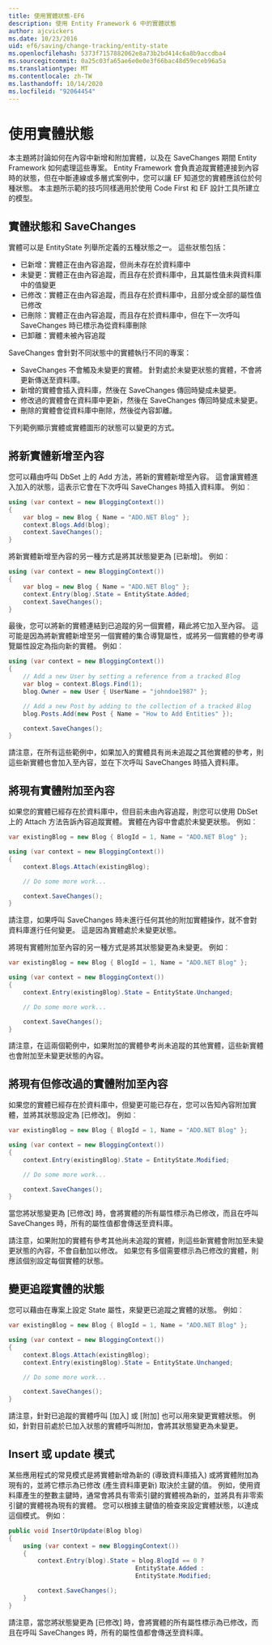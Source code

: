 ```yaml
---
title: 使用實體狀態-EF6
description: 使用 Entity Framework 6 中的實體狀態
author: ajcvickers
ms.date: 10/23/2016
uid: ef6/saving/change-tracking/entity-state
ms.openlocfilehash: 5373f7157882062e8a73b2bd414c6a8b9accdba4
ms.sourcegitcommit: 0a25c03fa65ae6e0e0e3f66bac48d59eceb96a5a
ms.translationtype: MT
ms.contentlocale: zh-TW
ms.lasthandoff: 10/14/2020
ms.locfileid: "92064454"
---
```

# <a name="working-with-entity-states"></a>使用實體狀態
本主題將討論如何在內容中新增和附加實體，以及在 SaveChanges 期間 Entity Framework 如何處理這些專案。
Entity Framework 會負責追蹤實體連接到內容時的狀態，但在中斷連線或多層式案例中，您可以讓 EF 知道您的實體應該位於何種狀態。
本主題所示範的技巧同樣適用於使用 Code First 和 EF 設計工具所建立的模型。  

## <a name="entity-states-and-savechanges"></a>實體狀態和 SaveChanges

實體可以是 EntityState 列舉所定義的五種狀態之一。 這些狀態包括：  

- 已新增：實體正在由內容追蹤，但尚未存在於資料庫中  
- 未變更：實體正在由內容追蹤，而且存在於資料庫中，且其屬性值未與資料庫中的值變更  
- 已修改：實體正在由內容追蹤，而且存在於資料庫中，且部分或全部的屬性值已修改  
- 已刪除：實體正在由內容追蹤，而且存在於資料庫中，但在下一次呼叫 SaveChanges 時已標示為從資料庫刪除  
- 已卸離：實體未被內容追蹤  

SaveChanges 會針對不同狀態中的實體執行不同的專案：  

- SaveChanges 不會觸及未變更的實體。 針對處於未變更狀態的實體，不會將更新傳送至資料庫。  
- 新增的實體會插入資料庫，然後在 SaveChanges 傳回時變成未變更。  
- 修改過的實體會在資料庫中更新，然後在 SaveChanges 傳回時變成未變更。  
- 刪除的實體會從資料庫中刪除，然後從內容卸離。  

下列範例顯示實體或實體圖形的狀態可以變更的方式。  

## <a name="adding-a-new-entity-to-the-context"></a>將新實體新增至內容  

您可以藉由呼叫 DbSet 上的 Add 方法，將新的實體新增至內容。
這會讓實體進入加入的狀態，這表示它會在下次呼叫 SaveChanges 時插入資料庫。
例如︰  

``` csharp
using (var context = new BloggingContext())
{
    var blog = new Blog { Name = "ADO.NET Blog" };
    context.Blogs.Add(blog);
    context.SaveChanges();
}
```  

將新實體新增至內容的另一種方式是將其狀態變更為 [已新增]。 例如︰  

``` csharp
using (var context = new BloggingContext())
{
    var blog = new Blog { Name = "ADO.NET Blog" };
    context.Entry(blog).State = EntityState.Added;
    context.SaveChanges();
}
```  

最後，您可以將新的實體連結到已追蹤的另一個實體，藉此將它加入至內容。
這可能是因為將新實體新增至另一個實體的集合導覽屬性，或將另一個實體的參考導覽屬性設定為指向新的實體。 例如︰  

``` csharp
using (var context = new BloggingContext())
{
    // Add a new User by setting a reference from a tracked Blog
    var blog = context.Blogs.Find(1);
    blog.Owner = new User { UserName = "johndoe1987" };

    // Add a new Post by adding to the collection of a tracked Blog
    blog.Posts.Add(new Post { Name = "How to Add Entities" });

    context.SaveChanges();
}
```  

請注意，在所有這些範例中，如果加入的實體具有尚未追蹤之其他實體的參考，則這些新實體也會加入至內容，並在下次呼叫 SaveChanges 時插入資料庫。  

## <a name="attaching-an-existing-entity-to-the-context"></a>將現有實體附加至內容  

如果您的實體已經存在於資料庫中，但目前未由內容追蹤，則您可以使用 DbSet 上的 Attach 方法告訴內容追蹤實體。 實體在內容中會處於未變更狀態。 例如︰  

``` csharp
var existingBlog = new Blog { BlogId = 1, Name = "ADO.NET Blog" };

using (var context = new BloggingContext())
{
    context.Blogs.Attach(existingBlog);

    // Do some more work...  

    context.SaveChanges();
}
```  

請注意，如果呼叫 SaveChanges 時未進行任何其他的附加實體操作，就不會對資料庫進行任何變更。 這是因為實體處於未變更狀態。  

將現有實體附加至內容的另一種方式是將其狀態變更為未變更。 例如︰  

``` csharp
var existingBlog = new Blog { BlogId = 1, Name = "ADO.NET Blog" };

using (var context = new BloggingContext())
{
    context.Entry(existingBlog).State = EntityState.Unchanged;

    // Do some more work...  

    context.SaveChanges();
}
```  

請注意，在這兩個範例中，如果附加的實體參考尚未追蹤的其他實體，這些新實體也會附加至未變更狀態的內容。  

## <a name="attaching-an-existing-but-modified-entity-to-the-context"></a>將現有但修改過的實體附加至內容  

如果您的實體已經存在於資料庫中，但變更可能已存在，您可以告知內容附加實體，並將其狀態設定為 [已修改]。
例如︰  

``` csharp
var existingBlog = new Blog { BlogId = 1, Name = "ADO.NET Blog" };

using (var context = new BloggingContext())
{
    context.Entry(existingBlog).State = EntityState.Modified;

    // Do some more work...  

    context.SaveChanges();
}
```  

當您將狀態變更為 [已修改] 時，會將實體的所有屬性標示為已修改，而且在呼叫 SaveChanges 時，所有的屬性值都會傳送至資料庫。  

請注意，如果附加的實體有參考其他尚未追蹤的實體，則這些新實體會附加至未變更狀態的內容，不會自動加以修改。
如果您有多個需要標示為已修改的實體，則應該個別設定每個實體的狀態。  

## <a name="changing-the-state-of-a-tracked-entity"></a>變更追蹤實體的狀態  

您可以藉由在專案上設定 State 屬性，來變更已追蹤之實體的狀態。 例如︰  

``` csharp
var existingBlog = new Blog { BlogId = 1, Name = "ADO.NET Blog" };

using (var context = new BloggingContext())
{
    context.Blogs.Attach(existingBlog);
    context.Entry(existingBlog).State = EntityState.Unchanged;

    // Do some more work...  

    context.SaveChanges();
}
```  

請注意，針對已追蹤的實體呼叫 [加入] 或 [附加] 也可以用來變更實體狀態。 例如，針對目前處於已加入狀態的實體呼叫附加，會將其狀態變更為未變更。  

## <a name="insert-or-update-pattern"></a>Insert 或 update 模式  

某些應用程式的常見模式是將實體新增為新的 (導致資料庫插入) 或將實體附加為現有的，並將它標示為已修改 (產生資料庫更新) 取決於主鍵的值。
例如，使用資料庫產生的整數主鍵時，通常會將具有零索引鍵的實體視為新的，並將具有非零索引鍵的實體視為現有的實體。
您可以根據主鍵值的檢查來設定實體狀態，以達成這個模式。 例如︰  

``` csharp
public void InsertOrUpdate(Blog blog)
{
    using (var context = new BloggingContext())
    {
        context.Entry(blog).State = blog.BlogId == 0 ?
                                   EntityState.Added :
                                   EntityState.Modified;

        context.SaveChanges();
    }
}
```  

請注意，當您將狀態變更為 [已修改] 時，會將實體的所有屬性標示為已修改，而且在呼叫 SaveChanges 時，所有的屬性值都會傳送至資料庫。  
